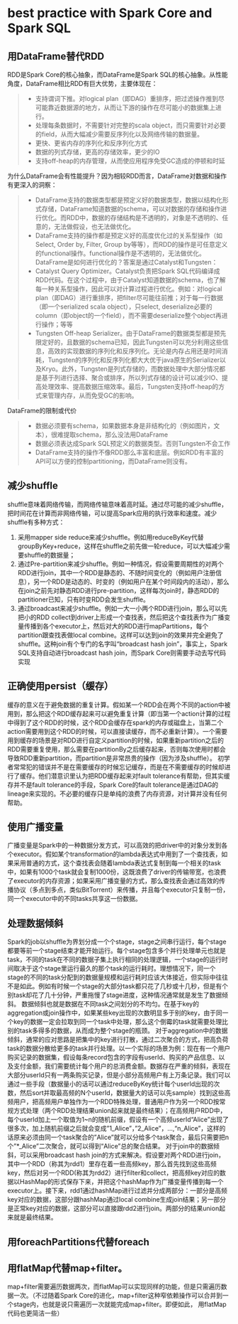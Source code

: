 # best practice with Spark Core and Spark SQL

## 用DataFrame替代RDD
RDD是Spark Core的核心抽象，而DataFrame是Spark SQL的核心抽象。从性能角度，DataFrame相比RDD有巨大优势，主要体现在：
>* 支持谓词下推。对logical plan（即DAG）重排序，把过滤操作推到尽可能靠近数据源的地方，从而让下游的操作在尽可能小的数据集上进行。
>* 处理每条数据时，不需要针对完整的scala object，而只需要针对必要的field，从而大幅减少需要反序列化以及网络传输的数据量。
>* 更快、更省内存的序列化和反序列化方式
>* 数据的列式存储，更高的存储效率，更少的IO
>* 支持off-heap的内存管理，从而使应用程序免受GC造成的停顿和时延

为什么DataFrame会有性能提升？因为相较RDD而言，DataFrame对数据和操作有更深入的洞察：
>* DataFrame支持的数据类型都是预定义好的数据类型，数据以结构化形式存储，DataFrame知道数据的schema，可以对数据的存储和操作进行优化。而RDD中，数据的存储结构是不透明的，对象是不透明的、任意的，无法做假设，也无法做优化。
>* DataFrame支持的操作都是预定义好的高度优化过的关系型操作（如Select, Order by, Filter, Group by等等），而RDD的操作是可任意定义的functional操作。functional操作是不透明的，无法做优化。
DataFrame是如何进行优化的？答案是通过Catalyst和Tungsten：
>* Catalyst Query Optimizer。Catalyst负责把Spark SQL代码编译成RDD代码。在这个过程中，由于Catalyst知道数据的schema，也了解每一种关系型操作，因此可以对计算过程进行优化。例如：对logical plan（即DAG）进行重排序，把filter尽可能往前推；对于每一行数据（即一个serialized scala object），只select, deserialize必要的column（即object的一个field），而不需要deserialize整个object再进行操作；等等
>* Tungsten Off-heap Serializer。由于DataFrame的数据类型都是预先限定好的，且数据的schema已知，因此Tungsten可以充分利用这些信息，高效的实现数据的序列化和反序列化。无论是内存占用还是时间消耗，Tungsten的序列化和反序列化都大大优于java原生的Serializer以及Kryo。此外，Tungsten是列式存储的，而数据处理中大部分情况都是基于列进行选择、聚合或排序，所以列式存储的设计可以减少IO、提高处理效率、提高数据压缩效率。最后，Tungsten支持off-heap的方式来管理内存，从而免受GC的影响。

DataFrame的限制或代价
>* 数据必须要有schema，如果数据本身是非结构化的（例如图片，文本），很难提取schema，那么没法用DataFrame
>* 数据必须表达成Spark SQL预定义的数据类型。否则Tungsten不会工作
>* DataFrame支持的操作不像RDD那么丰富和底层。例如RDD有丰富的API可以方便的控制partitioning，而DataFrame则没有。

## 减少shuffle
shuffle意味着网络传输，而网络传输意味着高时延。通过尽可能的减少shuffle，把时间花在计算而非网络传输，可以提高Spark应用的执行效率和速度。减少shuffle有多种方式：
1. 采用mapper side reduce来减少shuffle。例如用reduceByKey代替groupByKey+reduce，这样在shuffle之前先做一轮reduce，可以大幅减少需要shuffle的数据量；
2. 通过Pre-partition来减少shuffle。例如一种情况，假设需要周期性的对两个RDD进行join，其中一个RDD是静态的、不随时间变化的（例如用户注册信息），另一个RDD是动态的、时变的（例如用户在某个时间段内的活动），那么在join之前先对静态RDD进行pre-partition，这样每次join时，静态RDD的partitioner已知，只有时变RDD会发生shuffle。
3. 通过broadcast来减少shuffle。例如一大一小两个RDD进行join，那么可以先把小的RDD collect到driver上形成一个查找表，然后把这个查找表作为广播变量传播到各个executor上，然后对大的RDD进行mapPartitions，每个partition跟查找表做local combine。这样可以达到join的效果并完全避免了shuffle。这种join有个专门的名字叫“broadcast hash join”，事实上，Spark SQL支持自动进行broadcast hash join，而Spark Core则需要手动去写代码实现

## 正确使用persist（缓存）
缓存的意义在于避免数据的重复计算。假如某一个RDD会在两个不同的action中被用到，那么把这个RDD缓存起来可以避免重复计算（即当第一个action计算的过程中得到了这个RDD的时候，这个RDD会缓存在spark的内存或磁盘上，当第二个action需要用到这个RDD的时候，可以直接读缓存，而不必重新计算）。一个需要用到缓存的场景是对RDD进行自定义partition的时候，如果重新partition之后的RDD需要重复使用，那么需要在partitionBy之后缓存起来，否则每次使用时都会导致RDD重新partition，而partition是非常昂贵的操作（因为涉及shuffle）。
初学者常常犯的错误并不是在需要缓存的时候忘记缓存，而是在不需要缓存的时候却进行了缓存。他们潜意识里认为把RDD缓存起来对fault tolerance有帮助，但其实缓存并不是fault tolerance的手段，Spark Core的fault tolerance是通过DAG的lineage来实现的。不必要的缓存只是单纯的浪费了内存资源，对计算并没有任何帮助。

## 使用广播变量
广播变量是Spark中的一种数据分发方式，可以高效的把driver中的对象分发到各个executor。假如某个transformation的lambda表达式中用到了一个查找表，如果采用普通的方式，这个查找表会随着lambda表达式复制到每一个相关的task中，如果有1000个task就会复制1000份，这既浪费了driver的传输带宽，也浪费了executor的内存资源；如果采用广播变量的方式，那么查找表会通过高效的传播协议（多点到多点，类似BitTorrent）来传播，并且每个executor只复制一份，同一个executor中的不同tasks共享这一份数据。

## 处理数据倾斜
Spark的job以shuffle为界划分成一个个stage，stage之间串行运行，每个stage都要等前一个stage结束才能开始运行。每个stage包含多个并行处理单元也就是task，不同的task在不同的数据子集上执行相同的处理逻辑，一个stage的运行时间取决于这个stage里运行最久的那个task的运行耗时。理想情况下，同一个stage的不同的task分配到的数据量规模和运行耗时应该大体接近，但实际中往往不是如此。例如有时候一个stage的大部分task都只花了几秒或十几秒，但是有个别task却花了几十分钟，严重拖慢了stage进度，这种情况通常就是发生了数据倾斜。 
数据倾斜也就是数据在不同task之间划分的不均匀。在基于key的aggregation或join操作中，如果某些key出现的次数明显多于别的key，由于同一个key的数据一定会拉取到同一个task中处理，那么这个倒霉的task就需要处理比别的task多得多的数据，从而成为整个stage的瓶颈。
对于aggregation中的数据倾斜，通常的应对思路是把集中的key进行打散，通过二次聚合的方式，把高负荷task的数据分散给更多的task并行处理。以一个实际的场景为例：现在有一个用户购买记录的数据集，假设每条record包含的字段有userId、购买的产品信息、以及支付金额，我们需要统计每个用户的总消费金额。数据存在严重的倾斜，表现在大部分userId只有一两条购买记录，但是小部分高频用户有上万条记录。我们可以通过一些手段（数据量小的话可以通过reduceByKey统计每个userId出现的次数，然后sort并取最高频的N个userId，数据量大的话可以先sample）找到这些高频用户，把高频用户单独作为一个RDD特殊处理，普通用户作为另一个RDD按常规方式处理（两个RDD处理结果union起来就是最终结果）；在高频用户RDD中，每个userId加上一个取值为1~n的随机前缀，假设有一个高频userId“Alice”出现了很多次，加上随机前缀之后就会变成”1_Alice”，”2_Alice”，…,“n_Alice”，这样的话原来必须由同一个task聚合的”Alice”就可以分给多个task聚合，最后只需要把n个”*_Alice”二次聚合，就可以得到“Alice”总的聚合结果。
对于join中的数据倾斜，可以采用broadcast hash join的方式来解决。假设要对两个RDD进行join，其中一个RDD（称其为rdd1）里存在着一些高频key，那么首先找到这些高频key，然后对另一个RDD(称其为rdd2）进行filter和collect，把高频key对应的数据以HashMap的形式保存下来，并把这个hashMap作为广播变量传播到每一个executor上。接下来，rdd1通过hashMap进行过滤并分成两部分：一部分是高频key对应的数据，这部分跟hashMap通过local combine生成join结果；另一部分是正常key对应的数据，这部分可以直接跟rdd2进行join。两部分的结果union起来就是最终结果。

## 用foreachPartitions代替foreach

## 用flatMap代替map+filter。
map+filter需要遍历数据两次，而flatMap可以实现同样的功能，但是只需遍历数据一次。（不过随着Spark Core的进化，map+filter这种窄依赖操作可以合并到一个stage内，也就是说只需遍历一次就能完成map+filter。即便如此， 用flatMap代码也更简洁一些）
